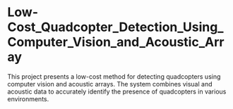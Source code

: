 # Low-Cost_Quadcopter_Detection_Using_Computer_Vision_and_Acoustic_Array
This project presents a low-cost method for detecting quadcopters using computer vision and acoustic arrays. The system combines visual and acoustic data to accurately identify the presence of quadcopters in various environments.
